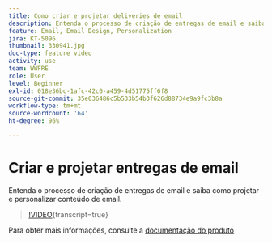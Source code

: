 ```yaml
---
title: Como criar e projetar deliveries de email
description: Entenda o processo de criação de entregas de email e saiba como projetar e personalizar conteúdo de email.
feature: Email, Email Design, Personalization
jira: KT-5096
thumbnail: 330941.jpg
doc-type: feature video
activity: use
team: WWFRE
role: User
level: Beginner
exl-id: 018e36bc-1afc-42c0-a459-4d51775ff6f8
source-git-commit: 35e036486c5b533b54b3f626d88734e9a9fc3b8a
workflow-type: tm+mt
source-wordcount: '64'
ht-degree: 96%

---
```


# Criar e projetar entregas de email

Entenda o processo de criação de entregas de email e saiba como projetar e personalizar conteúdo de email.

>[!VIDEO](https://video.tv.adobe.com/v/330941?quality=12&learn=on){transcript=true}

Para obter mais informações, consulte a [documentação do produto](https://experienceleague.adobe.com/docs/campaign-classic/using/sending-messages/sending-emails/defining-the-email-content.html?lang=pt-BR)
